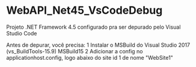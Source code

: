 # WebAPI_Net45_VsCodeDebug
Projeto .NET Framework 4.5 configurado pra ser depurado pelo Visual Studio Code

Antes de depurar, você precisa:
1 Instalar o MSBuild do Visual Studio 2017 (vs_BuildTools-15.9) MSBuild15
2 Adicionar a config no applicationhost.config, logo abaixo do site id 1 de nome "WebSite1"